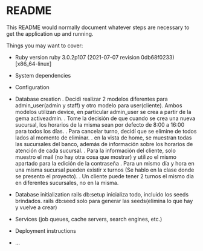 # README

This README would normally document whatever steps are necessary to get the
application up and running.

Things you may want to cover:

* Ruby version
    ruby 3.0.2p107 (2021-07-07 revision 0db68f0233) [x86_64-linux]
    
* System dependencies

* Configuration

* Database creation
    . Decidi realizar 2 modelos diferentes para admin_user(admin y staff) y otro modelo para user(cliente). Ambos modelos utilizan device, en particular admin_user se crea a partir de la gema activeadmin.
    . Tome la decisión de que cuando se crea una nueva sucursal, los horarios de la misma sean por defecto de 8:00 a 16:00 para todos los días.
    . Para cancelar turno, decidí que se elimine de todos lados al momento de eliminar.
    . en la vista de home, se muestran todas las sucursales del banco, además de información sobre los horarios de atención de cada sucursal.
    . Para la información del cliente, solo muestro el mail (no hay otra cosa que mostrar) y utilizo el mismo apartado para la edición de la contraseña
    . Para un mismo día y hora en una misma sucursal pueden existir x turnos (Se hablo en la clase donde se presento el proyecto).
    . Un cliente puede tener 2 turnos el mismo dia en diferentes sucursales, no en la misma.

* Database initialization
    rails db:setup inicializa todo, incluido los seeds brindados.
    rails db:seed solo para generar las seeds(elimina lo que hay y vuelve a crear)

* Services (job queues, cache servers, search engines, etc.)

* Deployment instructions

* ...

